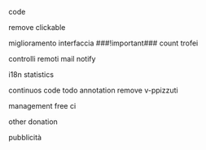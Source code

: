 code

remove clickable 

miglioramento interfaccia
###!important### count trofei

controlli remoti
mail notify

i18n
statistics

continuos code
todo annotation
remove v-ppizzuti

management
free ci

other
donation

pubblicità
